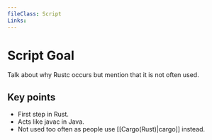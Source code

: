 ```yaml
---
fileClass: Script
Links: 
---
```

# Script Goal

Talk about why Rustc occurs but mention that it is not often used.
## Key points
- First step in Rust.
- Acts like javac in Java.
- Not used too often as people use [[Cargo(Rust)|cargo]] instead.

 
